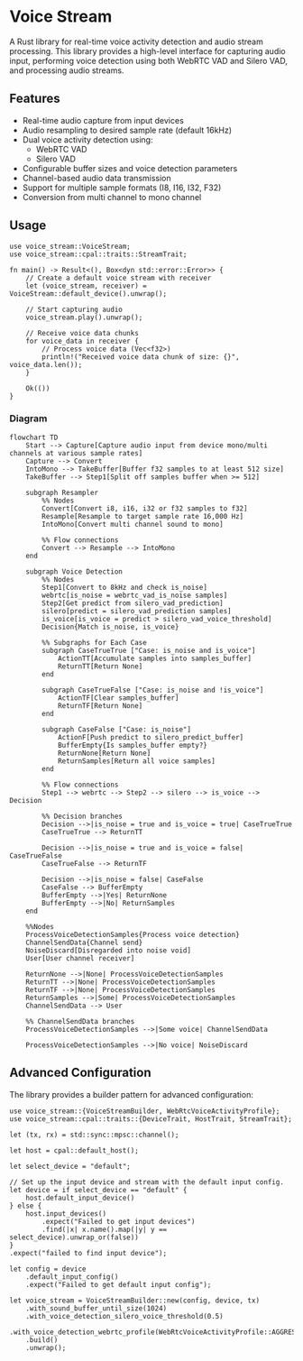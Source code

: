 # Voice Stream

A Rust library for real-time voice activity detection and audio stream processing.
This library provides a high-level interface for capturing audio input, performing voice detection using both WebRTC VAD and Silero VAD, and processing audio streams.

## Features

- Real-time audio capture from input devices
- Audio resampling to desired sample rate (default 16kHz)
- Dual voice activity detection using:
  - WebRTC VAD
  - Silero VAD
- Configurable buffer sizes and voice detection parameters
- Channel-based audio data transmission
- Support for multiple sample formats (I8, I16, I32, F32)
- Conversion from multi channel to mono channel

## Usage

```rust,no_run
use voice_stream::VoiceStream;
use voice_stream::cpal::traits::StreamTrait;

fn main() -> Result<(), Box<dyn std::error::Error>> {
    // Create a default voice stream with receiver
    let (voice_stream, receiver) = VoiceStream::default_device().unwrap();

    // Start capturing audio
    voice_stream.play().unwrap();

    // Receive voice data chunks
    for voice_data in receiver {
        // Process voice data (Vec<f32>)
        println!("Received voice data chunk of size: {}", voice_data.len());
    }

    Ok(())
}
```

### Diagram

```mermaid
flowchart TD
    Start --> Capture[Capture audio input from device mono/multi channels at various sample rates]
    Capture --> Convert
    IntoMono --> TakeBuffer[Buffer f32 samples to at least 512 size]
    TakeBuffer --> Step1[Split off samples buffer when >= 512]

    subgraph Resampler
        %% Nodes
        Convert[Convert i8, i16, i32 or f32 samples to f32]
        Resample[Resample to target sample rate 16,000 Hz]
        IntoMono[Convert multi channel sound to mono]

        %% Flow connections
        Convert --> Resample --> IntoMono
    end

    subgraph Voice Detection
        %% Nodes
        Step1[Convert to 8kHz and check is_noise]
        webrtc[is_noise = webrtc_vad_is_noise samples]
        Step2[Get predict from silero_vad_prediction]
        silero[predict = silero_vad_prediction samples]
        is_voice[is_voice = predict > silero_vad_voice_threshold]
        Decision{Match is_noise, is_voice}

        %% Subgraphs for Each Case
        subgraph CaseTrueTrue ["Case: is_noise and is_voice"]
            ActionTT[Accumulate samples into samples_buffer]
            ReturnTT[Return None]
        end

        subgraph CaseTrueFalse ["Case: is_noise and !is_voice"]
            ActionTF[Clear samples_buffer]
            ReturnTF[Return None]
        end

        subgraph CaseFalse ["Case: is_noise"]
            ActionF[Push predict to silero_predict_buffer]
            BufferEmpty{Is samples_buffer empty?}
            ReturnNone[Return None]
            ReturnSamples[Return all voice samples]
        end

        %% Flow connections
        Step1 --> webrtc --> Step2 --> silero --> is_voice --> Decision

        %% Decision branches
        Decision -->|is_noise = true and is_voice = true| CaseTrueTrue
        CaseTrueTrue --> ReturnTT

        Decision -->|is_noise = true and is_voice = false| CaseTrueFalse
        CaseTrueFalse --> ReturnTF

        Decision -->|is_noise = false| CaseFalse
        CaseFalse --> BufferEmpty
        BufferEmpty -->|Yes| ReturnNone
        BufferEmpty -->|No| ReturnSamples
    end

    %%Nodes
    ProcessVoiceDetectionSamples{Process voice detection}
    ChannelSendData{Channel send}
    NoiseDiscard[Disregarded into noise void]
    User[User channel receiver]

    ReturnNone -->|None| ProcessVoiceDetectionSamples
    ReturnTT -->|None| ProcessVoiceDetectionSamples
    ReturnTF -->|None| ProcessVoiceDetectionSamples
    ReturnSamples -->|Some| ProcessVoiceDetectionSamples
    ChannelSendData --> User

    %% ChannelSendData branches
    ProcessVoiceDetectionSamples -->|Some voice| ChannelSendData

    ProcessVoiceDetectionSamples -->|No voice| NoiseDiscard
```

## Advanced Configuration

The library provides a builder pattern for advanced configuration:

```rust,no_run
use voice_stream::{VoiceStreamBuilder, WebRtcVoiceActivityProfile};
use voice_stream::cpal::traits::{DeviceTrait, HostTrait, StreamTrait};

let (tx, rx) = std::sync::mpsc::channel();

let host = cpal::default_host();

let select_device = "default";

// Set up the input device and stream with the default input config.
let device = if select_device == "default" {
    host.default_input_device()
} else {
    host.input_devices()
        .expect("Failed to get input devices")
        .find(|x| x.name().map(|y| y == select_device).unwrap_or(false))
}
.expect("failed to find input device");

let config = device
    .default_input_config()
    .expect("Failed to get default input config");

let voice_stream = VoiceStreamBuilder::new(config, device, tx)
    .with_sound_buffer_until_size(1024)
    .with_voice_detection_silero_voice_threshold(0.5)
    .with_voice_detection_webrtc_profile(WebRtcVoiceActivityProfile::AGGRESSIVE)
    .build()
    .unwrap();
```

